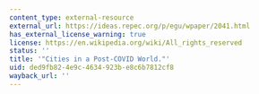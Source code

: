 ```yaml
---
content_type: external-resource
external_url: https://ideas.repec.org/p/egu/wpaper/2041.html
has_external_license_warning: true
license: https://en.wikipedia.org/wiki/All_rights_reserved
status: ''
title: '"Cities in a Post-COVID World."'
uid: ded9fb82-4e9c-4634-923b-e8c6b7812cf8
wayback_url: ''
---
```

